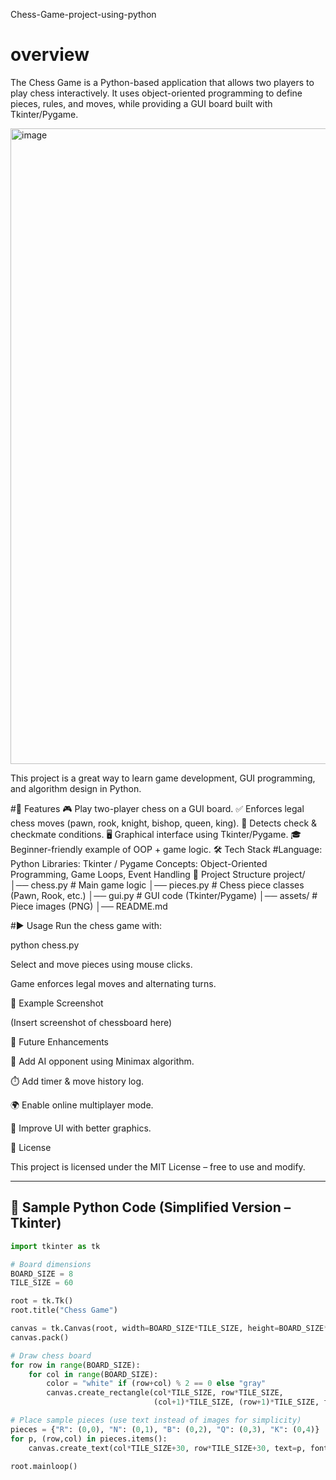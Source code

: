 Chess-Game-project-using-python
# overview
The Chess Game is a Python-based application that allows two players to play chess interactively.
It uses object-oriented programming to define pieces, rules, and moves, while providing a GUI board built with Tkinter/Pygame.

<img width="1441" height="1017" alt="image" src="https://github.com/user-attachments/assets/790e5e72-65d0-4bb5-ae5d-d0f8ff16e6f2" />

This project is a great way to learn game development, GUI programming, and algorithm design in Python.

#🚀 Features
🎮 Play two-player chess on a GUI board.
✅ Enforces legal chess moves (pawn, rook, knight, bishop, queen, king).
👑 Detects check & checkmate conditions.
🖥️ Graphical interface using Tkinter/Pygame.
🎓 Beginner-friendly example of OOP + game logic.
🛠️ Tech Stack
#Language: Python
Libraries: Tkinter / Pygame
Concepts: Object-Oriented Programming, Game Loops, Event Handling
📂 Project Structure
project/ │── chess.py # Main game logic │── pieces.py # Chess piece classes (Pawn, Rook, etc.) │── gui.py # GUI code (Tkinter/Pygame) │── assets/ # Piece images (PNG) │── README.md

#▶️ Usage
Run the chess game with:

python chess.py


Select and move pieces using mouse clicks.

Game enforces legal moves and alternating turns.

📸 Example Screenshot

(Insert screenshot of chessboard here)

🔮 Future Enhancements

🤖 Add AI opponent using Minimax algorithm.

⏱️ Add timer & move history log.

🌍 Enable online multiplayer mode.

🎨 Improve UI with better graphics.

📜 License

This project is licensed under the MIT License – free to use and modify.


---

## 🔹 Sample Python Code (Simplified Version – Tkinter)  
```python
import tkinter as tk

# Board dimensions
BOARD_SIZE = 8
TILE_SIZE = 60

root = tk.Tk()
root.title("Chess Game")

canvas = tk.Canvas(root, width=BOARD_SIZE*TILE_SIZE, height=BOARD_SIZE*TILE_SIZE)
canvas.pack()

# Draw chess board
for row in range(BOARD_SIZE):
    for col in range(BOARD_SIZE):
        color = "white" if (row+col) % 2 == 0 else "gray"
        canvas.create_rectangle(col*TILE_SIZE, row*TILE_SIZE,
                                (col+1)*TILE_SIZE, (row+1)*TILE_SIZE, fill=color)

# Place sample pieces (use text instead of images for simplicity)
pieces = {"R": (0,0), "N": (0,1), "B": (0,2), "Q": (0,3), "K": (0,4)}
for p, (row,col) in pieces.items():
    canvas.create_text(col*TILE_SIZE+30, row*TILE_SIZE+30, text=p, font=("Arial", 24))

root.mainloop()

